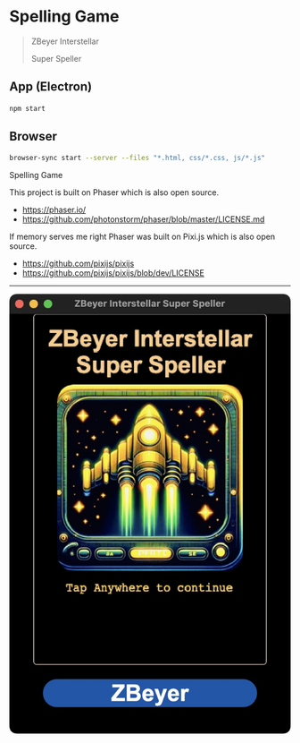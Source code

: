 # Spelling Game

>   ZBeyer Interstellar
>
>   Super Speller

## App (Electron)

```bash
npm start
```

## Browser

```bash
browser-sync start --server --files "*.html, css/*.css, js/*.js"
```

Spelling Game

This project is built on Phaser which is also open source.

* https://phaser.io/
* https://github.com/photonstorm/phaser/blob/master/LICENSE.md

If memory serves me right Phaser was built on Pixi.js which is also open source.
* https://github.com/pixijs/pixijs
* https://github.com/pixijs/pixijs/blob/dev/LICENSE



----



![x`z`](./assets/CleanShot%202024-08-09%20at%2015.18.40.jpg)
